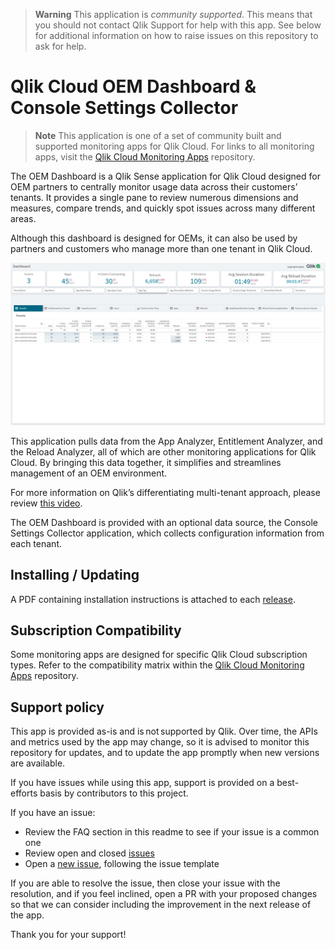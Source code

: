 > **Warning**
> This application is _community supported_. This means that you should not contact
> Qlik Support for help with this app. See below for additional information
> on how to raise issues on this repository to ask for help.

# Qlik Cloud OEM Dashboard & Console Settings Collector

> **Note**
> This application is one of a set of community built and supported monitoring apps for Qlik Cloud.
> For links to all monitoring apps, visit the [Qlik Cloud Monitoring Apps](https://github.com/qlik-oss/qlik-cloud-monitoring-apps) repository.

The OEM Dashboard is a Qlik Sense application for Qlik Cloud designed for OEM
partners to centrally monitor usage data across their customers’ tenants. It
provides a single pane to review numerous dimensions and measures, compare trends,
and quickly spot issues across many different areas.

Although this dashboard is designed for OEMs, it can also be used by partners and
customers who manage more than one tenant in Qlik Cloud.

![Sheets in the OEM Dashboard](/images/readme_sheets.png)

This application pulls data from the App Analyzer, Entitlement Analyzer, and
the Reload Analyzer, all of which are other monitoring applications for Qlik Cloud.
By bringing this data together, it simplifies and streamlines management of an
OEM environment.

For more information on Qlik’s differentiating multi-tenant approach, please
review [this video](https://www.qlik.com/blog/extending-the-power-of-qlik-sense-saas-for-oem-partners). 

The OEM Dashboard is provided with an optional data source, the Console Settings
Collector application, which collects configuration information from each tenant.

## Installing / Updating

A PDF containing installation instructions is attached to each [release](/../../releases).

## Subscription Compatibility

Some monitoring apps are designed for specific Qlik Cloud subscription types. Refer to the compatibility matrix within the [Qlik Cloud Monitoring Apps](https://github.com/qlik-oss/qlik-cloud-monitoring-apps?tab=readme-ov-file#applications) repository.

## Support policy

This app is provided as-is and is not supported by Qlik. Over time, the APIs and
metrics used by the app may change, so it is advised to monitor this repository
for updates, and to update the app promptly when new versions are available.

If you have issues while using this app, support is provided on a best-efforts
basis by contributors to this project.

If you have an issue:

* Review the FAQ section in this readme to see if your issue is a common one
* Review open and closed [issues](/../../issues)
* Open a [new issue](/../../issues/new), following the issue template

If you are able to resolve the issue, then close your issue with the resolution,
and if you feel inclined, open a PR with your proposed changes so that we can
consider including the improvement in the next release of the app.

Thank you for your support!
